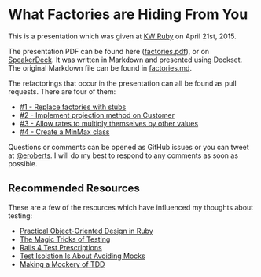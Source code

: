 # What Factories are Hiding From You

This is a presentation which was given at [KW Ruby](http://kwruby.ca/) on April 21st, 2015.

The presentation PDF can be found here ([factories.pdf](factories.pdf)),
or on [SpeakerDeck](https://speakerdeck.com/ericroberts/what-factories-are-hiding-from-you).
It was written in Markdown and presented using Deckset.
The original Markdown file can be found in [factories.md](factories.md).

The refactorings that occur in the presentation can all be found as pull requests.
There are four of them:

- [#1 - Replace factories with stubs](https://github.com/ericroberts/factories/pull/5)
- [#2 - Implement projection method on Customer](https://github.com/ericroberts/factories/pull/6)
- [#3 - Allow rates to multiply themselves by other values](https://github.com/ericroberts/factories/pull/7)
- [#4 - Create a MinMax class](https://github.com/ericroberts/factories/pull/8)

Questions or comments can be opened as GitHub issues or you can tweet at [@eroberts](https://twitter.com/eroberts).
I will do my best to respond to any comments as soon as possible.

## Recommended Resources

These are a few of the resources which have influenced my thoughts about testing:

- [Practical Object-Oriented Design in Ruby](http://www.poodr.com/)
- [The Magic Tricks of Testing](https://www.youtube.com/watch?v=URSWYvyc42M)
- [Rails 4 Test Prescriptions](https://pragprog.com/book/nrtest2/rails-4-test-prescriptions)
- [Test Isolation Is About Avoiding Mocks](https://www.destroyallsoftware.com/blog/2014/test-isolation-is-about-avoiding-mocks)
- [Making a Mockery of TDD](http://devblog.avdi.org/2011/09/06/making-a-mockery-of-tdd/)
